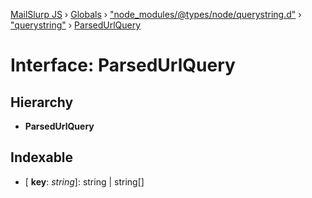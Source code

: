 [MailSlurp JS](../README.md) › [Globals](../globals.md) › ["node_modules/@types/node/querystring.d"](../modules/_node_modules__types_node_querystring_d_.md) › ["querystring"](../modules/_node_modules__types_node_querystring_d_._querystring_.md) › [ParsedUrlQuery](_node_modules__types_node_querystring_d_._querystring_.parsedurlquery.md)

# Interface: ParsedUrlQuery

## Hierarchy

* **ParsedUrlQuery**

## Indexable

* \[ **key**: *string*\]: string | string[]
